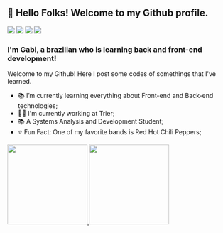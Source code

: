## 👋 Hello Folks! Welcome to my Github profile.
<div>
<a href="https://www.instagram.com/ribeiro_gabis_/" target="_blank"><img src="https://img.shields.io/badge/-Instagram-%23E4405F?style=for-the-badge&logo=instagram&logoColor=white" target="_blank"></a>
<a href="https://twitter.com/_ribeiro_gabis" target="_blank"><img src="https://img.shields.io/badge/Twitter-1DA1F2?style=for-the-badge&logo=twitter&logoColor=white" target="_blank"></a>
<a href = "mailto:gabrieli.rt2002@gmail.com"><img src="https://img.shields.io/badge/Gmail-D14836?style=for-the-badge&logo=gmail&logoColor=white" target="_blank"></a>
<a href="https://www.linkedin.com/in/gabrieliribeiro/" target="_blank"><img src="https://img.shields.io/badge/-LinkedIn-%230077B5?style=for-the-badge&logo=linkedin&logoColor=white" target="_blank"></a>   
</div>

### I'm Gabi, a brazilian who is learning back and front-end development!
Welcome to my Github! Here I post some codes of somethings that I've learned.
<br />

 - 📚 I’m currently learning everything about Front-end and Back-end technologies;
 - 👨‍💻 I'm currently working at Trier;
 - 📚 A Systems Analysis and Development Student;
 - ⭐ Fun Fact: One of my favorite bands is Red Hot Chili Peppers;
  
<div>
<a href="https://github.com/seu-usuário-aqui">
<img height="180em" src="https://github-readme-stats.vercel.app/api/top-langs/?username=gabrieliribeiro&layout=compact&langs_count=7&theme=dracula"/>
<img height="180em" src="https://github-readme-stats.vercel.app/api?username=gabrieliribeiro&show_icons=true&theme=dracula&include_all_commits=true&count_private=true"/>
</div>
